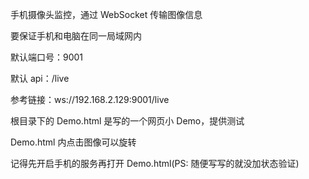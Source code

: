 手机摄像头监控，通过 WebSocket 传输图像信息

要保证手机和电脑在同一局域网内

默认端口号：9001

默认 api：/live

参考链接：ws://192.168.2.129:9001/live

根目录下的 Demo.html 是写的一个网页小 Demo，提供测试

Demo.html 内点击图像可以旋转

记得先开启手机的服务再打开 Demo.html(PS: 随便写写的就没加状态验证)
